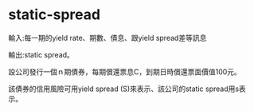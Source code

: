 # static-spread
輸入:每一期的yield rate、期數、債息、跟yield spread差等訊息

輸出:static spread。

設公司發行一個ｎ期債券，每期償還票息C，到期日時償還票面價值100元。 

該債券的信用風險可用yield spread (S)來表示、該公司的static spread用s表示。

